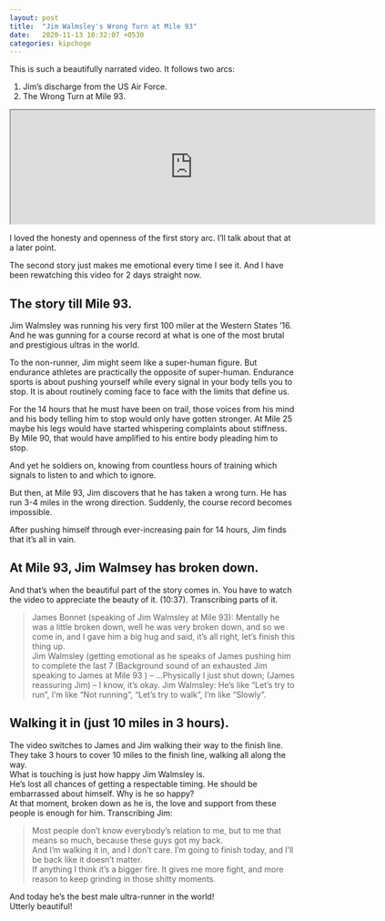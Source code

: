 ```yaml
---
layout: post
title:  "Jim Walmsley's Wrong Turn at Mile 93"
date:   2020-11-13 10:32:07 +0530
categories: kipchoge
---
```


This is such a beautifully narrated video. It follows two arcs:  
1. Jim’s discharge from the US Air Force. 
2. The Wrong Turn at Mile 93.   

<div><iframe width="640" height="200" src="http://www.youtube.com/embed/zkdWjq34h5w?color=white&theme=light"></iframe></div>

I loved the honesty and openness of the first story arc. I’ll talk about that at a later point.  

The second story just makes me emotional every time I see it. And I have been rewatching this video for 2 days straight now.  

## The story till Mile 93. 

Jim Walmsley was running his very first 100 miler at the Western States ’16. And he was gunning for a course record at what is one of the most brutal and prestigious ultras in the world.

To the non-runner, Jim might seem like a super-human figure. But endurance athletes are practically the opposite of super-human. Endurance sports is about pushing yourself while every signal in your body tells you to stop. It is about routinely coming face to face with the limits that define us.  

For the 14 hours that he must have been on trail, those voices from his mind and his body telling him to stop would only have gotten stronger. At Mile 25 maybe his legs would have started whispering complaints about stiffness. By Mile 90, that would have amplified to his entire body pleading him to stop.  

And yet he soldiers on, knowing from countless hours of training which signals to listen to and which to ignore.  

But then, at Mile 93, Jim discovers that he has taken a wrong turn. He has run 3-4 miles in the wrong direction. Suddenly, the course record becomes impossible.  

After pushing himself through ever-increasing pain for 14 hours, Jim finds that it’s all in vain.

## At Mile 93, Jim Walmsey has broken down. 

And that’s when the beautiful part of the story comes in. You have to watch the video to appreciate the beauty of it. (10:37). Transcribing parts of it. 

> James Bonnet (speaking of Jim Walmsley at Mile 93): Mentally he was a little broken down, well he was very broken down, and so we come in, and I gave him a big hug and said, it’s all right, let’s finish this thing up.  
> Jim Walmsley (getting emotional as he speaks of James pushing him to complete the last 7 
> (Background sound of an exhausted Jim speaking to James at Mile 93 ) – …Physically I just shut down; (James reassuring Jim) – I know, it’s okay. 
> Jim Walmsley: He’s like “Let’s try to run”, I’m like “Not running”, “Let’s try to walk”, I’m like “Slowly”. 

## Walking it in (just 10 miles in 3 hours). 
The video switches to James and Jim walking their way to the finish line. They take 3 hours to cover 10 miles to the finish line, walking all along the way.  
What is touching is just how happy Jim Walmsley is.  
He’s lost all chances of getting a respectable timing. He should be embarrassed about himself. Why is he so happy?  
At that moment, broken down as he is, the love and support from these people is enough for him. Transcribing Jim:  
> Most people don’t know everybody’s relation to me, but to me that means so much, because these guys got my back.  
> And I’m walking it in, and I don’t care. I’m going to finish today, and I’ll be back like it doesn’t matter.  
> If anything I think it’s a bigger fire. It gives me more fight, and more reason to keep grinding in those shitty moments.  

And today he’s the best male ultra-runner in the world!  
Utterly beautiful!  
